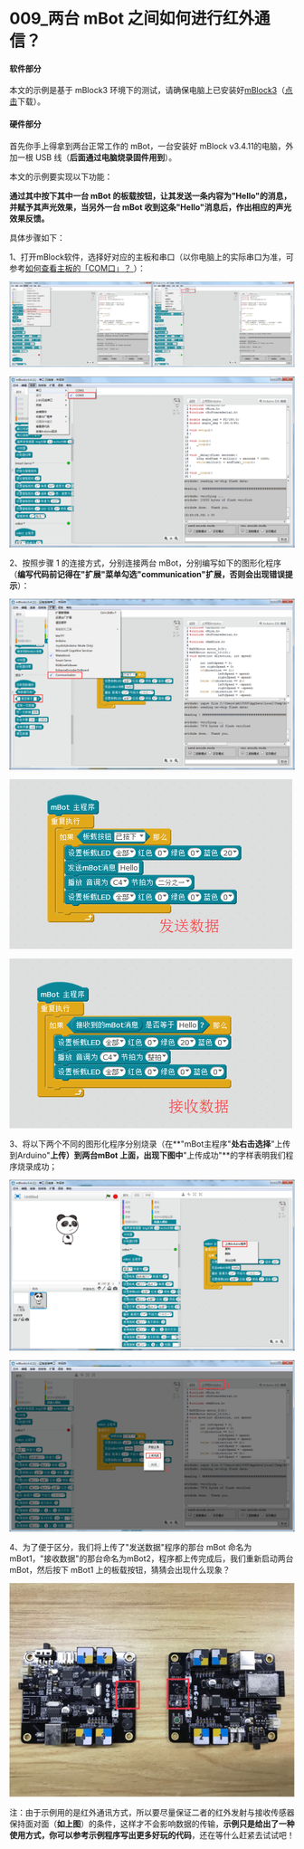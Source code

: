 # 009\_两台 mBot 之间如何进行红外通信？

#### 软件部分

本文的示例是基于 mBlock3 环境下的测试，请确保电脑上已安装好[mBlock3](http://www.mblock.cc/zh-home/software/mblock/mblock3/)（[点击](http://www.mblock.cc/zh-home/software/mblock/mblock3/)下载）。

#### 硬件部分

首先你手上得拿到两台正常工作的 mBot，一台安装好 mBlock v3.4.11的电脑，外加一根 USB 线（**后面通过电脑烧录固件用到**）。

本文的示例要实现以下功能：

**通过其中按下其中一台 mBot 的板载按钮，让其发送一条内容为"Hello"的消息，并赋予其声光效果，当另外一台 mBot 收到这条"Hello"消息后，作出相应的声光效果反馈。**

具体步骤如下：

1、打开mBlock软件，选择好对应的主板和串口（以你电脑上的实际串口为准，可参考﻿﻿[如何查看主板的「COM口」？﻿﻿ ](tips/ru-he-cha-kan-zhu-ban-de-com-kou.md)）： 

![](.gitbook/assets/hong-wai-tong-xin-zhu-ban-xuan-ze%20%281%29.jpg)

![](.gitbook/assets/chuan-kou-xuan-ze.png)

2、按照步骤 1 的连接方式，分别连接两台 mBot，分别编写如下的图形化程序（**编写代码前记得在"扩展"菜单勾选"communication"扩展，否则会出现错误提示**）：

![](.gitbook/assets/communication-kuo-zhan.png)

![](.gitbook/assets/fa-song-hong-wai-shu-ju.png)

![](.gitbook/assets/jie-shou-hong-wai-shu-ju.png)

3、将以下两个不同的图形化程序分别烧录（在**"mBot主程序"**处右击选择**"上传到Arduino"**上传）到两台mBot 上面，出现下图中**"上传成功"**的字样表明我们程序烧录成功；

![](.gitbook/assets/shang-chuan-cheng-xu.png)

![](.gitbook/assets/shang-chuan-cheng-gong.png)

4、为了便于区分，我们将上传了"发送数据"程序的那台 mBot 命名为 mBot1，"接收数据"的那台命名为mBot2，程序都上传完成后，我们重新启动两台 mBot，然后按下 mBot1 上的板载按钮，猜猜会出现什么现象？

![](.gitbook/assets/mbot-hong-wai-tong-xin.jpg)

注：由于示例用的是红外通讯方式，所以要尽量保证二者的红外发射与接收传感器保持面对面（**如上图**）的条件，这样才不会影响数据的传输，**示例只是给出了一种使用方式，你可以参考示例程序写出更多好玩的代码**，还在等什么赶紧去试试吧！

